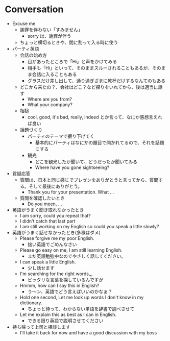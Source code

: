 # Conversation

- Excuse me
  - 謝罪を伴わない「すみません」
    - sorry は、謝罪が伴う
  - ちょっと横切るときや、間に割って入る時に使う
- パーティ英語
  - 会話の始め方
    - 目があったところで「Hi」と声をかけてみる
    - 相手も「Hi」といって、そのままスルーされることもあるが、そのまま会話に入ることもある
    - グラスだけ差し出して、通り過ぎざまに乾杯だけするなんてのもある
  - どこから来たの？、会社はどこ？など探りをいれてから、後は適当に話す
    - Where are you from?
    - What your company?
  - 相槌
    - cool, good, it's bad, really, indeed とか言って、なにか感想言えれば良い
  - 話題づくり
    - パーティのテーマで掘り下げてく
      - 基本的にパーティはなにかの題目で開かれてるので、それを話題にする
    - 観光
      - どこを観光したか聞いて、どうだったか聞いてみる
      - Where have you gone sightseeing?
- 質疑応答
  - 質問は、日本と同じ感じでプレゼンをありがとうと言ってから、質問する。そして最後にありがとう。
    - Thank you for your presentation. What ...
  - 質問を確認したいとき
    - Do you meen, ...
- 英語がうまく聞き取れなかったとき
  - I am sorry, could you repeat that?
  - I didn't catch that last part
  - I am still working on my English so could you speak a little slowly?
- 英語がうまく話せなかったとき(多様はダメ)
  - Please forgive me my poor English.
    - 拙い英語でごめんなさい
  - Please go easy on me, I am still learning English.
    - まだ英語勉強中なのでやさしく話してください。
  - I can speak a little English.
    - 少し話せます
  - I'm searching for the right words,,,
    - ピッタリな言葉を探しているんですが
  - Hmmm, how can I say this in English?
    - う～ン、英語でどう言えばいいのかなぁ？
  - Hold one second, Let me look up words I don't know in my dictionary.
    - ちょっと待って、わからない単語を辞書で調べさせて
  - Let me explain this as best as I can in English.
    - できる限り英語で説明させてください
- 持ち帰って上司と相談します
  - I'll take it back for now and have a good discussion with my boss
